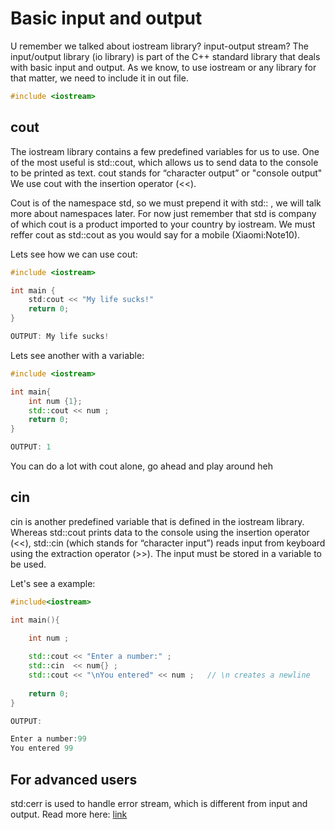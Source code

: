 # Basic input and output

U remember we talked about iostream library? input-output stream? The input/output library (io library) is part of the C++ standard library that 
deals with basic input and output. As we know, to use iostream or any library for that matter, we need to include it in out file.

```cpp
#include <iostream>
```

## cout

The iostream library contains a few predefined variables for us to use. One of the most useful is std::cout, 
which allows us to send data to the console to be printed as text. cout stands for “character output” or "console output"
We use cout with the insertion operator (<<).

Cout is of the namespace std, so we must prepend it with std:: , we will talk more about namespaces later.
For now just remember that std is company of which cout is a product imported to your country by iostream.
We must reffer cout as std::cout as you would say for a mobile (Xiaomi:Note10).

Lets see how we can use cout:

```cpp
#include <iostream>

int main {
	std:cout << "My life sucks!"
	return 0;
}

OUTPUT: My life sucks!
```

Lets see another with a variable:

```cpp
#include <iostream>

int main{
	int num {1};
	std::cout << num ;
	return 0;
}

OUTPUT: 1
```
You can do a lot with cout alone, go ahead and play around heh

## cin

cin is another predefined variable that is defined in the iostream library. Whereas std::cout prints data to the console using the insertion operator (<<), 
std::cin (which stands for “character input”) reads input from keyboard using the extraction operator (>>). The input must be stored in a variable to be used.

Let's see a example:

```cpp
#include<iostream>

int main(){

	int num ;
	
	std::cout << "Enter a number:" ;
	std::cin  << num{} ;
	std::cout << "\nYou entered" << num ;   // \n creates a newline
	
	return 0;
}

OUTPUT:

Enter a number:99
You entered 99
```

## For advanced users

std:cerr is used to handle error stream, which is different from input and output.
Read more here: [link](https://en.cppreference.com/w/cpp/io/cerr) 
